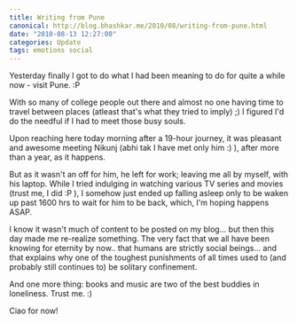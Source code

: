 ```yaml
---
title: Writing from Pune
canonical: http://blog.bhashkar.me/2010/08/writing-from-pune.html
date: "2010-08-13 12:27:00"
categories: Update
tags: emotions social
---
```

Yesterday finally I got to do what I had been meaning to do for quite a while now - visit Pune. :P

With so many of college people out there and almost no one having time to travel between places (atleast that's what they tried to imply) ;) I figured I'd do the needful if I had to meet those busy souls.<span class="more"></span>

Upon reaching here today morning after a 19-hour journey, it was pleasant and awesome meeting Nikunj (abhi tak I have met only him :) ), after more than a year, as it happens.

But as it wasn't an off for him, he left for work; leaving me all by myself, with his laptop. While I tried indulging in watching various TV series and movies (trust me, I did :P ), I somehow just ended up falling asleep only to be waken up past 1600 hrs to wait for him to be back, which, I'm hoping happens ASAP.

I know it wasn't much of content to be posted on my blog... but then this day made me re-realize something. The very fact that we all have been knowing for eternity by now.. that humans are strictly social beings... and that explains why one of the toughest punishments of all times used to (and probably still continues to) be solitary confinement.

And one more thing: books and music are two of the best buddies in loneliness. Trust me. :)

Ciao for now!